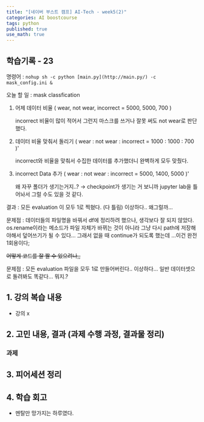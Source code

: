 ```yaml
---
title: "[네이버 부스트 캠프] AI-Tech - week5(2)"
categories: AI boostcourse
tags: python
published: true
use_math: true
---
```


## 학습기록 - 23

명령어 : `nohup sh -c python [main.py](http://main.py/) -c mask_config.ini &`

오늘 할 일 : mask classfication

1. 어제 데이터 비율 ( wear, not wear, incorrect = 5000, 5000, 700 )

    incorrect 비율이 많이 적어서 그런지 마스크를 쓰거나 잘못 써도 not wear로 판단했다.

2. 데이터 비율 맞춰서 돌리기 ( wear : not wear : incorrect = 1000 : 1000 : 700 )'

    incorrect와 비율을 맞춰서 수집한 데이터를 추가했더니 완벽하게 모두 맞췄다.

3. incorrect Data 추가 ( wear : not wear : incorrect = 5000, 1400, 5000 )'

    왜 자꾸 폴더가 생기는거지..? → checkpoint가 생기는 거 보니까 jupyter lab을 틀어놔서 그럴 수도 있을 것 같다.

결과 : 모든 evaluation 이 모두 1로 찍혔다. (다 틀림) 이상하다.. 왜그럴까...

문제점 : 데이터들의 파일명을 바꿔서 df에 정리하려 했으나, 생각보다 잘 되지 않았다. os.rename이라는 메소드가 파일 자체가 바뀌는 것이 아니라 그냥 다시 path에 저장해야해서 덮어쓰기가 될 수 있다... 그래서 없을 때 continue가 되도록 했는데 ...이건 완전 1회용이다;

~~어떻게 코드를 잘 짤 수 있으려나,,~~ 

문제점 : 모든 evaluation 파일을 모두 1로 만들어버린다.. 이상하다...  일반 데이터셋으로 돌려봐도 똑같다... 뭐지.?

## 1. 강의 복습 내용

- 강의 x

## 2. 고민 내용, 결과 (과제 수행 과정, 결과물 정리)

### 과제

## 3. 피어세션 정리

## 4. 학습 회고

- 멘탈만 망가지는 하루였다.